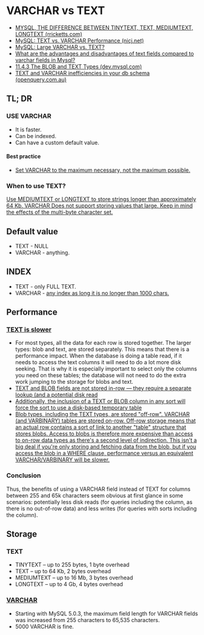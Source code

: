 # VARCHAR vs TEXT

* [MYSQL, THE DIFFERENCE BETWEEN TINYTEXT, TEXT, MEDIUMTEXT, LONGTEXT (rricketts.com)](https://rricketts.com/mysql-difference-tinytext-text-mediumtext-longtext/)
* [MySQL: TEXT vs. VARCHAR Performance (nicj.net)](https://nicj.net/mysql-text-vs-varchar-performance/)
* [MySQL: Large VARCHAR vs. TEXT?](https://www.linkedin.com/pulse/mysql-large-varchar-vs-text-omer-k-niah/)
* [What are the advantages and disadvantages of text fields compared to varchar fields in Mysql?](https://www.quora.com/What-are-the-advantages-and-disadvantages-of-text-fields-compared-to-varchar-fields-in-Mysql/answer/Greg-Kemnitz)
* [11.4.3 The BLOB and TEXT Types (dev.mysql.com)](https://dev.mysql.com/doc/refman/5.7/en/blob.html)
* [TEXT and VARCHAR inefficiencies in your db schema (openquery.com.au)](https://openquery.com.au/blog/text-varchar-inefficiencies-db-schema)

## TL; DR

### USE VARCHAR

* It is faster.
* Can be indexed.
* Can have a custom default value.

#### Best practice

* [Set VARCHAR to the maximum necessary, not the maximum possible.](https://openquery.com.au/blog/text-varchar-inefficiencies-db-schema)

### When to use TEXT?

[Use MEDIUMTEXT or LONGTEXT to store strings longer than approximately 64 Kb. VARCHAR Does not support storing values that large. Keep in mind the effects of the multi-byte character set.](https://www.linkedin.com/pulse/mysql-large-varchar-vs-text-omer-k-niah/)

## Default value

* TEXT - NULL
* VARCHAR - anything.

## INDEX

* TEXT - only FULL TEXT.
* VARCHAR - [any index as long it is no longer than 1000 chars.](https://github.com/janis-rullis/sql/blob/master/mysql/VARCHAR-max-len.md#tl-dr)

## Performance

### [TEXT is slower](https://www.quora.com/What-is-the-difference-between-VARCHAR-and-TEXT-in-MySQL/answer/Nicholas-Eden)

* For most types, all the data for each row is stored together. The larger types: blob and text, are stored separately. This means that there is a performance impact. When the database is doing a table read, if it needs to access the text columns it will need to do a lot more disk seeking. That is why it is especially important to select only the columns you need on these tables; the database will not need to do the extra work jumping to the storage for blobs and text.
* [TEXT and BLOB fields are not stored in-row — they require a separate lookup (and a potential disk read](https://nicj.net/mysql-text-vs-varchar-performance/)
* [Additionally, the inclusion of a TEXT or BLOB column in any sort will force the sort to use a disk-based temporary table](https://nicj.net/mysql-text-vs-varchar-performance/)
* [Blob types, including the TEXT types, are stored "off-row".  VARCHAR (and VARBINARY) tables are stored on-row.  Off-row storage means that an actual row contains a sort of link to another "table" structure that stores blobs.  Access to blobs is therefore more expensive than access to on-row data types as there's a second level of indirection. This isn't a big deal if you're only storing and fetching data from the blob, but if you access the blob in a WHERE clause, performance versus an equivalent VARCHAR/VARBINARY will be slower.](https://www.quora.com/What-are-the-advantages-and-disadvantages-of-text-fields-compared-to-varchar-fields-in-Mysql/answer/Greg-Kemnitz)

### Conclusion

Thus, the benefits of using a VARCHAR field instead of TEXT for columns between 255 and 65k characters seem obvious at first glance in some scenarios: potentially less disk reads (for queries including the column, as there is no out-of-row data) and less writes (for queries with sorts including the column).

## Storage

### TEXT

* TINYTEXT – up to 255 bytes, 1 byte overhead
* TEXT – up to 64 Kb, 2 bytes overhead
* MEDIUMTEXT – up to 16 Mb, 3 bytes overhead
* LONGTEXT – up to 4 Gb, 4 bytes overhead

### [VARCHAR](https://github.com/janis-rullis/sql/blob/master/mysql/VARCHAR-max-len.md)

* Starting with MySQL 5.0.3, the maximum field length for VARCHAR fields was increased from 255 characters to 65,535 characters.
* 5000 VARCHAR is fine.

